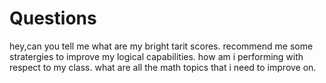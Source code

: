 # Questions

hey,can you tell me what are my bright tarit scores.
recommend me some stratergies to improve my logical capabilities.
how am i performing with respect to my class.
what are all the math topics that i need to improve on.
